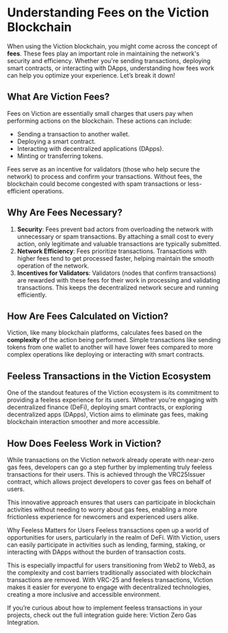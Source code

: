 # Understanding Fees on the Viction Blockchain

When using the Viction blockchain, you might come across the concept of **fees**. These fees play an important role in maintaining the network's security and efficiency. Whether you're sending transactions, deploying smart contracts, or interacting with DApps, understanding how fees work can help you optimize your experience. Let’s break it down!

## What Are Viction Fees?

Fees on Viction are essentially small charges that users pay when performing actions on the blockchain. These actions can include:

- Sending a transaction to another wallet.
- Deploying a smart contract.
- Interacting with decentralized applications (DApps).
- Minting or transferring tokens.

Fees serve as an incentive for validators (those who help secure the network) to process and confirm your transactions. Without fees, the blockchain could become congested with spam transactions or less-efficient operations.

## Why Are Fees Necessary?

1. **Security**: Fees prevent bad actors from overloading the network with unnecessary or spam transactions. By attaching a small cost to every action, only legitimate and valuable transactions are typically submitted.
2. **Network Efficiency**: Fees prioritize transactions. Transactions with higher fees tend to get processed faster, helping maintain the smooth operation of the network.
3. **Incentives for Validators**: Validators (nodes that confirm transactions) are rewarded with these fees for their work in processing and validating transactions. This keeps the decentralized network secure and running efficiently.

## How Are Fees Calculated on Viction?

Viction, like many blockchain platforms, calculates fees based on the **complexity** of the action being performed. Simple transactions like sending tokens from one wallet to another will have lower fees compared to more complex operations like deploying or interacting with smart contracts.

##  Feeless Transactions in the Viction Ecosystem
One of the standout features of the Viction ecosystem is its commitment to providing a feeless experience for its users. Whether you're engaging with decentralized finance (DeFi), deploying smart contracts, or exploring decentralized apps (DApps), Viction aims to eliminate gas fees, making blockchain interaction smoother and more accessible.

## How Does Feeless Work in Viction?
While transactions on the Viction network already operate with near-zero gas fees, developers can go a step further by implementing truly feeless transactions for their users. This is achieved through the VRC25Issuer contract, which allows project developers to cover gas fees on behalf of users.

This innovative approach ensures that users can participate in blockchain activities without needing to worry about gas fees, enabling a more frictionless experience for newcomers and experienced users alike.

Why Feeless Matters for Users
Feeless transactions open up a world of opportunities for users, particularly in the realm of DeFi. With Viction, users can easily participate in activities such as lending, farming, staking, or interacting with DApps without the burden of transaction costs.

This is especially impactful for users transitioning from Web2 to Web3, as the complexity and cost barriers traditionally associated with blockchain transactions are removed. With VRC-25 and feeless transactions, Viction makes it easier for everyone to engage with decentralized technologies, creating a more inclusive and accessible environment.

If you’re curious about how to implement feeless transactions in your projects, check out the full integration guide here: Viction Zero Gas Integration.